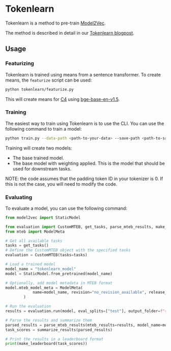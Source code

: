 # Tokenlearn
Tokenlearn is a method to pre-train [Model2Vec](https://github.com/MinishLab/model2vec).

The method is described in detail in our [Tokenlearn blogpost](https://minishlab.github.io/tokenlearn_blogpost/).

## Usage

### Featurizing
Tokenlearn is trained using means from a sentence transformer. To create means, the `featurize` script can be used:

```bash
python tokenlearn/featurize.py
```

This will create means for [C4](https://huggingface.co/datasets/allenai/c4) using [bge-base-en-v1.5](https://huggingface.co/BAAI/bge-base-en-v1.5).

### Training
The easiest way to train using Tokenlearn is to use the CLI. You can use the following command to train a model:

```bash
python train.py --data-path <path-to-your-data> --save-path <path-to-save-model>
```

Training will create two models:
- The base trained model.
- The base model with weighting applied. This is the model that should be used for downstream tasks.

NOTE: the code assumes that the padding token ID in your tokenizer is 0. If this is not the case, you will need to modify the code.

### Evaluating

To evaluate a model, you can use the following command:

```python
from model2vec import StaticModel

from evaluation import CustomMTEB, get_tasks, parse_mteb_results, make_leaderboard, summarize_results
from mteb import ModelMeta

# Get all available tasks
tasks = get_tasks()
# Define the CustomMTEB object with the specified tasks
evaluation = CustomMTEB(tasks=tasks)

# Load a trained model
model_name = "tokenlearn_model"
model = StaticModel.from_pretrained(model_name)

# Optionally, add model metadata in MTEB format
model.mteb_model_meta = ModelMeta(
            name=model_name, revision="no_revision_available", release_date=None, languages=None
        )

# Run the evaluation
results = evaluation.run(model, eval_splits=["test"], output_folder=f"results")

# Parse the results and summarize them
parsed_results = parse_mteb_results(mteb_results=results, model_name=model_name)
task_scores = summarize_results(parsed_results)

# Print the results in a leaderboard format
print(make_leaderboard(task_scores))
```

